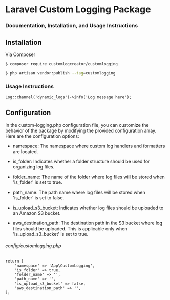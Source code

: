 # Laravel Custom Logging Package


### Documentation, Installation, and Usage Instructions


## Installation



Via Composer

``` bash
$ composer require customlogcreator/customlogging
```


``` bash
$ php artisan vendor:publish --tag=customlogging
```

### Usage Instructions
```
Log::channel('dynamic_logs')->info('Log message here');
```
## Configuration
In the custom-logging.php configuration file, you can customize the behavior of the package by modifying the provided configuration array. Here are the configuration options:

- namespace: The namespace where custom log handlers and formatters are located.

- is_folder: Indicates whether a folder structure should be used for organizing log files.

- folder_name: The name of the folder where log files will be stored when 'is_folder' is set to true.

- path_name: The path name where log files will be stored when 'is_folder' is set to false.

- is_upload_s3_bucket: Indicates whether log files should be uploaded to an Amazon S3 bucket.

- aws_destination_path: The destination path in the S3 bucket where log files should be uploaded. This is applicable only when 'is_upload_s3_bucket' is set to true.

###### config/customlogging.php






```
return [
    'namespace' => 'App\CustomLogging',
    'is_folder' => true,
    'folder_name' => '',
    'path_name' => '',
    'is_upload_s3_bucket' => false,
    'aws_destination_path' => '',
];
```
